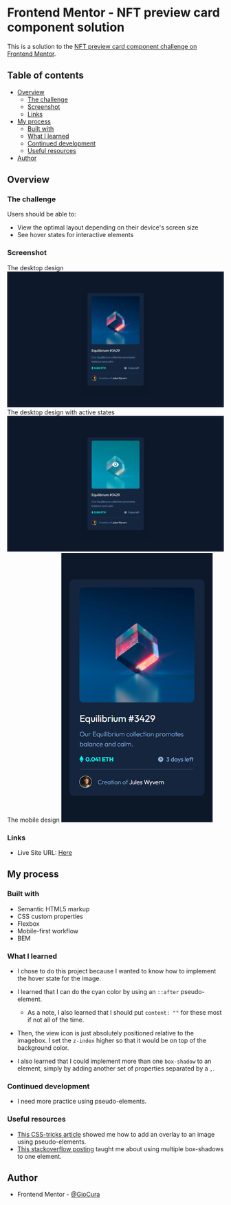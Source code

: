 # Frontend Mentor - NFT preview card component solution

This is a solution to the [NFT preview card component challenge on Frontend Mentor](https://www.frontendmentor.io/challenges/nft-preview-card-component-SbdUL_w0U).

## Table of contents

- [Overview](#overview)
  - [The challenge](#the-challenge)
  - [Screenshot](#screenshot)
  - [Links](#links)
- [My process](#my-process)
  - [Built with](#built-with)
  - [What I learned](#what-i-learned)
  - [Continued development](#continued-development)
  - [Useful resources](#useful-resources)
- [Author](#author)

## Overview

### The challenge

Users should be able to:

- View the optimal layout depending on their device's screen size
- See hover states for interactive elements

### Screenshot

The desktop design
![The desktop design](images/screenshot-desktop.png)
The desktop design with active states
![The desktop design with active states](images/screenshot-desktop-active.png)
The mobile design
![The mobile design](images/screenshot-mobile.png)

### Links

- Live Site URL: [Here](https://gc12-nft-preview.netlify.app)

## My process

### Built with

- Semantic HTML5 markup
- CSS custom properties
- Flexbox
- Mobile-first workflow
- BEM

### What I learned

- I chose to do this project because I wanted to know how to implement the hover state for the image.

- I learned that I can do the cyan color by using an `::after` pseudo-element.

  - As a note, I also learned that I should put `content: ""` for these most if not all of the time.

- Then, the view icon is just absolutely positioned relative to the imagebox. I set the `z-index` higher so that it would be on top of the background color.

- I also learned that I could implement more than one `box-shadow` to an element, simply by adding another set of properties separated by a `,`.

### Continued development

- I need more practice using pseudo-elements.

### Useful resources

- [This CSS-tricks article](https://css-tricks.com/7-practical-uses-for-the-before-and-after-pseudo-elements-in-css/#:~:text=CSS%20%3A%3Abefore%20and%20%3A%3A,present%20in%20the%20HTML%20content.) showed me how to add an overlay to an image using pseudo-elements.
- [This stackoverflow posting](https://stackoverflow.com/questions/8556604/is-there-a-way-to-use-two-css3-box-shadows-on-one-element) taught me about using multiple box-shadows to one element.

## Author

- Frontend Mentor - [@GioCura](https://www.frontendmentor.io/profile/GioCura)
